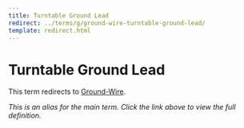 ```yaml
---
title: Turntable Ground Lead
redirect: ../terms/g/ground-wire-turntable-ground-lead/
template: redirect.html
---
```


# Turntable Ground Lead

This term redirects to [Ground-Wire](../terms/g/ground-wire-turntable-ground-lead/).

*This is an alias for the main term. Click the link above to view the full definition.*
